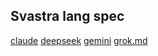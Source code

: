 ## Svastra lang spec

[claude](claude.md)
[deepseek](deepseek.md)
[gemini](gemini.md)
[grok.md](grok.md)

